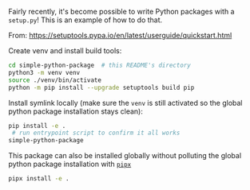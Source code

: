 Fairly recently, it's become possible to write Python packages with a `setup.py`! This is an example of how to do that.

From: https://setuptools.pypa.io/en/latest/userguide/quickstart.html

Create venv and install build tools:

```bash
cd simple-python-package  # this README's directory
python3 -m venv venv
source ./venv/bin/activate
python -m pip install --upgrade setuptools build pip
```

Install symlink locally (make sure the `venv` is still activated so the global python package installation stays clean):

```bash
pip install -e .
 # run entrypoint script to confirm it all works
simple-python-package
```

This package can also be installed globally without polluting the global python package installation with [`pipx`](https://pypa.github.io/pipx/)

```bash
pipx install -e .
```